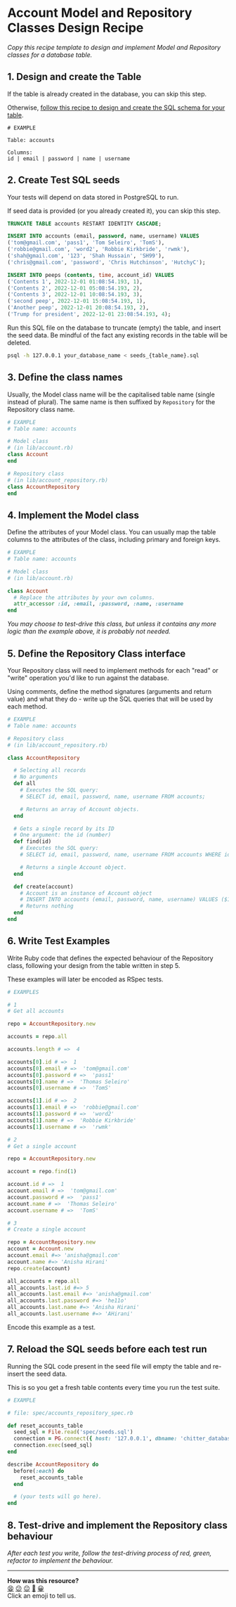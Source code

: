 # Account Model and Repository Classes Design Recipe

_Copy this recipe template to design and implement Model and Repository classes for a database table._

## 1. Design and create the Table

If the table is already created in the database, you can skip this step.

Otherwise, [follow this recipe to design and create the SQL schema for your table](./single_table_design_recipe_template.md).

```
# EXAMPLE

Table: accounts

Columns:
id | email | password | name | username
```

## 2. Create Test SQL seeds

Your tests will depend on data stored in PostgreSQL to run.

If seed data is provided (or you already created it), you can skip this step.

```sql
TRUNCATE TABLE accounts RESTART IDENTITY CASCADE;

INSERT INTO accounts (email, password, name, username) VALUES 
('tom@gmail.com', 'pass1', 'Tom Seleiro', 'TomS'),
('robbie@gmail.com', 'word2', 'Robbie Kirkbride', 'rwmk'),
('shah@gmail.com', '123', 'Shah Hussain', 'SH99'),
('chris@gmail.com', 'password', 'Chris Hutchinson', 'HutchyC');

INSERT INTO peeps (contents, time, account_id) VALUES
('Contents 1', 2022-12-01 01:08:54.193, 1),
('Contents 2', 2022-12-01 05:08:54.193, 2),
('Contents 3', 2022-12-01 10:08:54.193, 3),
('second peep', 2022-12-01 15:08:54.193, 1),
('Another peep', 2022-12-01 20:08:54.193, 2),
('Trump for president', 2022-12-01 23:08:54.193, 4);
```

Run this SQL file on the database to truncate (empty) the table, and insert the seed data. Be mindful of the fact any existing records in the table will be deleted.

```bash
psql -h 127.0.0.1 your_database_name < seeds_{table_name}.sql
```

## 3. Define the class names

Usually, the Model class name will be the capitalised table name (single instead of plural). The same name is then suffixed by `Repository` for the Repository class name.

```ruby
# EXAMPLE
# Table name: accounts

# Model class
# (in lib/account.rb)
class Account
end

# Repository class
# (in lib/account_repository.rb)
class AccountRepository
end
```

## 4. Implement the Model class

Define the attributes of your Model class. You can usually map the table columns to the attributes of the class, including primary and foreign keys.

```ruby
# EXAMPLE
# Table name: accounts

# Model class
# (in lib/account.rb)

class Account
  # Replace the attributes by your own columns.
  attr_accessor :id, :email, :password, :name, :username
end

```

*You may choose to test-drive this class, but unless it contains any more logic than the example above, it is probably not needed.*

## 5. Define the Repository Class interface

Your Repository class will need to implement methods for each "read" or "write" operation you'd like to run against the database.

Using comments, define the method signatures (arguments and return value) and what they do - write up the SQL queries that will be used by each method.

```ruby
# EXAMPLE
# Table name: accounts

# Repository class
# (in lib/account_repository.rb)

class AccountRepository

  # Selecting all records
  # No arguments
  def all
    # Executes the SQL query:
    # SELECT id, email, password, name, username FROM accounts;

    # Returns an array of Account objects.
  end

  # Gets a single record by its ID
  # One argument: the id (number)
  def find(id)
    # Executes the SQL query:
    # SELECT id, email, password, name, username FROM accounts WHERE id = $1;

    # Returns a single Account object.
  end

  def create(account)
    # Account is an instance of Account object
    # INSERT INTO accounts (email, password, name, username) VALUES ($1, $2, $3, $4);
    # Returns nothing
  end
end
```

## 6. Write Test Examples

Write Ruby code that defines the expected behaviour of the Repository class, following your design from the table written in step 5.

These examples will later be encoded as RSpec tests.

```ruby
# EXAMPLES

# 1
# Get all accounts

repo = AccountRepository.new

accounts = repo.all

accounts.length # =>  4

accounts[0].id # =>  1
accounts[0].email # =>  'tom@gmail.com'
accounts[0].password # =>  'pass1'
accounts[0].name # =>  'Thomas Seleiro'
accounts[0].username # =>  'TomS'

accounts[1].id # =>  2
accounts[1].email # =>  'robbie@gmail.com'
accounts[1].password # =>  'word2'
accounts[1].name # =>  'Robbie Kirkbride'
accounts[1].username # =>  'rwmk'

# 2
# Get a single account

repo = AccountRepository.new

account = repo.find(1)

account.id # =>  1
account.email # =>  'tom@gmail.com'
account.password # =>  'pass1'
account.name # =>  'Thomas Seleiro'
account.username # =>  'TomS'

# 3
# Create a single account

repo = AccountRepository.new
account = Account.new
account.email #=> 'anisha@gmail.com'
account.name #=> 'Anisha Hirani'
repo.create(account)

all_accounts = repo.all
all_accounts.last.id #=> 5
all_accounts.last.email #=> 'anisha@gmail.com'
all_accounts.last.password #=> 'he11o'
all_accounts.last.name #=> 'Anisha Hirani'
all_accounts.last.username #=> 'AHirani'
```

Encode this example as a test.

## 7. Reload the SQL seeds before each test run

Running the SQL code present in the seed file will empty the table and re-insert the seed data.

This is so you get a fresh table contents every time you run the test suite.

```ruby
# EXAMPLE

# file: spec/accounts_repository_spec.rb

def reset_accounts_table
  seed_sql = File.read('spec/seeds.sql')
  connection = PG.connect({ host: '127.0.0.1', dbname: 'chitter_database_test' })
  connection.exec(seed_sql)
end

describe AccountRepository do
  before(:each) do 
    reset_accounts_table
  end

  # (your tests will go here).
end
```

## 8. Test-drive and implement the Repository class behaviour

_After each test you write, follow the test-driving process of red, green, refactor to implement the behaviour._

<!-- BEGIN GENERATED SECTION DO NOT EDIT -->

---

**How was this resource?**  
[😫](https://airtable.com/shrUJ3t7KLMqVRFKR?prefill_Repository=makersacademy%2Fdatabases&prefill_File=resources%2Frepository_class_recipe_template.md&prefill_Sentiment=😫) [😕](https://airtable.com/shrUJ3t7KLMqVRFKR?prefill_Repository=makersacademy%2Fdatabases&prefill_File=resources%2Frepository_class_recipe_template.md&prefill_Sentiment=😕) [😐](https://airtable.com/shrUJ3t7KLMqVRFKR?prefill_Repository=makersacademy%2Fdatabases&prefill_File=resources%2Frepository_class_recipe_template.md&prefill_Sentiment=😐) [🙂](https://airtable.com/shrUJ3t7KLMqVRFKR?prefill_Repository=makersacademy%2Fdatabases&prefill_File=resources%2Frepository_class_recipe_template.md&prefill_Sentiment=🙂) [😀](https://airtable.com/shrUJ3t7KLMqVRFKR?prefill_Repository=makersacademy%2Fdatabases&prefill_File=resources%2Frepository_class_recipe_template.md&prefill_Sentiment=😀)  
Click an emoji to tell us.

<!-- END GENERATED SECTION DO NOT EDIT -->
